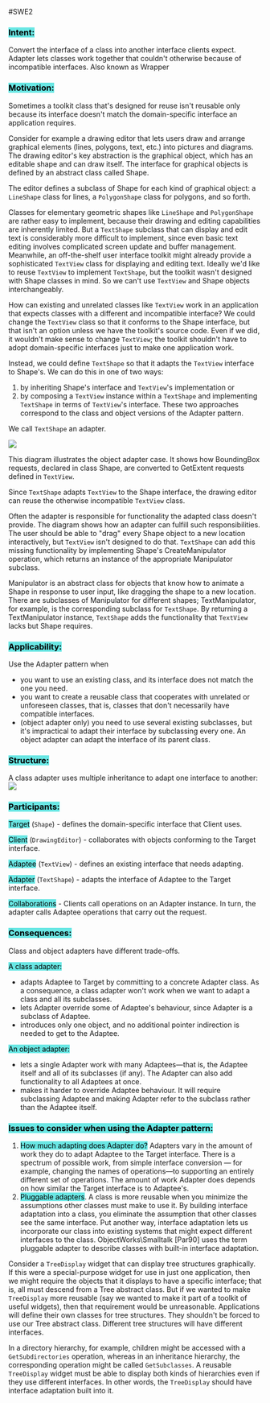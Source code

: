 #SWE2 
### <mark style="background: #69E7E4;">Intent:</mark>

Convert the interface of a class into another interface clients expect. Adapter lets classes work together that couldn't otherwise because of incompatible interfaces. Also
known as Wrapper

### <mark style="background: #69E7E4;">Motivation:</mark>

Sometimes a toolkit class that's designed for reuse isn't reusable only because its interface doesn't match the domain-specific interface an application requires.

Consider for example a drawing editor that lets users draw and arrange graphical elements (lines, polygons, text, etc.) into pictures and diagrams. The drawing editor's key abstraction is the graphical object, which has an editable shape and can draw itself. The interface for graphical objects is defined by an abstract class called Shape.

The editor defines a subclass of Shape for each kind of graphical object: a ``LineShape`` class for lines, a ``PolygonShape`` class for polygons, and so forth.

Classes for elementary geometric shapes like ``LineShape`` and ``PolygonShape`` are rather easy to implement, because their drawing and editing capabilities are inherently limited. But a ````TextShape```` subclass that can display and edit text is considerably more difficult to implement, since even basic text editing involves complicated screen update and buffer management. Meanwhile, an off-the-shelf user interface toolkit might already provide a sophisticated ````TextView```` class for displaying and editing text. Ideally we'd like to reuse ````TextView```` to implement ````TextShape````, but the toolkit wasn't designed with Shape classes in mind. So we can't use ````TextView```` and Shape objects interchangeably.

How can existing and unrelated classes like ````TextView```` work in an application that expects classes with a different and incompatible interface? We could change the ````TextView```` class so that it conforms to the Shape interface, but that isn't an option unless we have the toolkit's source code. Even if we did, it wouldn't make sense to change ````TextView````; the toolkit shouldn't have to adopt domain-specific interfaces just to make one application work.

Instead, we could define ````TextShape```` so that it adapts the ````TextView```` interface to Shape's. We can do this in one of two ways:
1) by inheriting Shape's interface and ````TextView````'s implementation or
2) by composing a ````TextView```` instance within a ````TextShape```` and implementing ````TextShape```` in terms of ````TextView````'s interface. These two approaches correspond to the class and object versions of the Adapter pattern. 

We call ````TextShape```` an adapter.

![](https://i.imgur.com/wXtL3uI.png)

This diagram illustrates the object adapter case. It shows how BoundingBox requests, declared in class Shape, are converted to GetExtent requests defined in ``TextView``.

Since ``TextShape`` adapts ``TextView`` to the Shape interface, the drawing editor can reuse the otherwise incompatible ``TextView`` class.

Often the adapter is responsible for functionality the adapted class doesn't provide. The diagram shows how an adapter can fulfill such responsibilities. The user should be able to "drag" every Shape object to a new location interactively, but ``TextView`` isn't designed to do that. ``TextShape`` can add this missing functionality by implementing Shape's CreateManipulator operation, which returns an instance of the appropriate Manipulator subclass.

Manipulator is an abstract class for objects that know how to animate a Shape in response to user input, like dragging the shape to a new location. There are subclasses of Manipulator for different shapes; TextManipulator, for example, is the corresponding subclass for ``TextShape``. By returning a TextManipulator instance, ``TextShape`` adds the functionality that ``TextView`` lacks but Shape requires.

### <mark style="background: #69E7E4;">Applicability:</mark>

Use the Adapter pattern when
- you want to use an existing class, and its interface does not match the one you need.
- you want to create a reusable class that cooperates with unrelated or unforeseen classes, that is, classes that don't necessarily have compatible interfaces.
- (object adapter only) you need to use several existing subclasses, but it's impractical to adapt their interface by subclassing every one. An object adapter can adapt the interface of its parent class.

### <mark style="background: #69E7E4;">Structure:</mark>

A class adapter uses multiple inheritance to adapt one interface to another:
![](https://i.imgur.com/5ttESPH.png)

### <mark style="background: #69E7E4;">Participants:</mark>

<mark style="background: #69E7E4;">Target</mark> (``Shape``) - defines the domain-specific interface that Client uses.

<mark style="background: #69E7E4;">Client</mark> (``DrawingEditor``) - collaborates with objects conforming to the Target interface.

<mark style="background: #69E7E4;">Adaptee</mark> (``TextView``) - defines an existing interface that needs adapting.

<mark style="background: #69E7E4;">Adapter</mark> (``TextShape``) - adapts the interface of Adaptee to the Target interface.

<mark style="background: #69E7E4;">Collaborations</mark> - Clients call operations on an Adapter instance. In turn, the adapter calls Adaptee operations that carry out the request.

### <mark style="background: #69E7E4;">Consequences:</mark>

Class and object adapters have different trade-offs. 

<mark style="background: #69E7E4;">A class adapter:</mark>
- adapts Adaptee to Target by committing to a concrete Adapter class. As a consequence, a class adapter won't work when we want to adapt a class and all its subclasses.
- lets Adapter override some of Adaptee's behaviour, since Adapter is a subclass of Adaptee.
- introduces only one object, and no additional pointer indirection is needed to get to the Adaptee.

<mark style="background: #69E7E4;">An object adapter:</mark>
- lets a single Adapter work with many Adaptees—that is, the Adaptee itself and all of its subclasses (if any). The Adapter can also add functionality to all Adaptees at once.
- makes it harder to override Adaptee behaviour. It will require subclassing Adaptee and making Adapter refer to the subclass rather than the Adaptee itself.

### <mark style="background: #69E7E4;">Issues to consider when using the Adapter pattern:</mark>

1. <mark style="background: #69E7E4;">How much adapting does Adapter do?</mark> Adapters vary in the amount of work they do to adapt Adaptee to the Target interface. There is a spectrum of possible work, from simple interface conversion — for example, changing the names of operations—to supporting an entirely different set of operations. The amount of work Adapter does depends on how similar the Target interface is to Adaptee's.
2. <mark style="background: #69E7E4;">Pluggable adapters</mark>. A class is more reusable when you minimize the assumptions other classes must make to use it. By building interface adaptation into a class, you eliminate the assumption that other classes see the same interface. Put another way, interface adaptation lets us incorporate our class into existing systems that might expect different interfaces to the class. ObjectWorks\Smalltalk [Par90] uses the term pluggable adapter to describe classes with built-in interface adaptation.
 
Consider a ``TreeDisplay`` widget that can display tree structures graphically. If this were a special-purpose widget for use in just one application, then we might require the objects that it displays to have a specific interface; that is, all must descend from a Tree abstract class. But if we wanted to make ``TreeDisplay`` more reusable (say we wanted to make it part of a toolkit of useful widgets), then that requirement would be unreasonable. Applications will define their own classes for tree structures. They shouldn't be forced to use our Tree abstract class. Different tree structures will have different interfaces.

 In a directory hierarchy, for example, children might be accessed with a ``GetSubdirectories`` operation, whereas in an inheritance hierarchy, the corresponding operation might be called ``GetSubclasses``. A reusable ``TreeDisplay`` widget must be able to display both kinds of hierarchies even if they use different interfaces. In other words, the ``TreeDisplay`` should have interface adaptation built into it.
